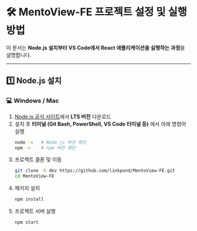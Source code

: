 # 🛠️ MentoView-FE 프로젝트 설정 및 실행 방법  

이 문서는 **Node.js 설치부터 VS Code에서 React 애플리케이션을 실행하는 과정**을 설명합니다.

---

## 1️⃣ Node.js 설치

### 💻 **Windows / Mac**
1. [Node.js 공식 사이트](https://nodejs.org/)에서 **LTS 버전** 다운로드  
2. 설치 후 **터미널 (Git Bash, PowerShell, VS Code 터미널 등)** 에서 아래 명령어 실행  
   ```sh
   node -v   # Node.js 버전 확인
   npm -v    # npm 버전 확인
3. 프로젝트 클론 및 이동
    ```sh
    git clone -b dev https://github.com/linkpond/MentoView-FE.git
    cd MentoView-FE
4. 패키지 설치
    ```sh
    npm install
5. 프로젝트 서버 실행
    ```sh
    npm start
